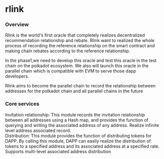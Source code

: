 # rlink
### Overview

Rlink is the world's first oracle that completely realizes decentralized recommendation relationship and rebate. Rlink want to realized the whole process of recording the reference relationship on the smart contract and making chain rebates according to the reference relationship. 

In the phase1,we need to develop this oracle and test this oracle in the test chain on the polkadot ecosystem. We also will launch this oracle in the parallel chain which is compatible with EVM to serve those dapp developers.

Rlink aims to become the parallel chain to record the relationship between addresses for the polkadot chain and all parallel chains in the future

### Core services
Invitation relationship: This module records the invitation relationship between all addresses using a Hash map, and provides the function of querying and writing the associated address of any address.  Realize infinite level address associated record.  
Distribution: This module provides the function of distributing tokens for DAPP. By calling this module, DAPP can easily realize the distribution of tokens to a specified address and its associated address at a specified rate.  Supports multi-level associated address distribution  

